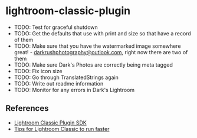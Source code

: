 # lightroom-classic-plugin

- TODO: Test for graceful shutdown
- TODO: Get the defaults that use with print and size so that have a record of them
- TODO: Make sure that you have the watermarked image somewhere great! - darkrushphotography@outlook.com, right now there are two of them
- TODO: Make sure Dark's Photos are correctly being meta tagged
- TODO: Fix icon size
- TODO: Go through TranslatedStrings again
- TODO: Write out readme information
- TODO: Monitor for any errors in Dark's Lightroom

## References

- [Lightroom Classic Plugin SDK](https://www.adobe.io/apis/creativecloud/lightroomclassic.html)
- [Tips for Lightroom Classic to run faster](https://digital-photography-school.com/10-tips-to-make-lightroom-classic-cc-run-faster/)
